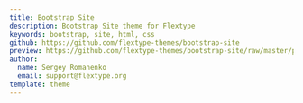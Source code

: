 ```yaml
---
title: Bootstrap Site
description: Bootstrap Site theme for Flextype
keywords: bootstrap, site, html, css
github: https://github.com/flextype-themes/bootstrap-site
preview: https://github.com/flextype-themes/bootstrap-site/raw/master/preview.png
author:
  name: Sergey Romanenko
  email: support@flextype.org
template: theme
---
```

